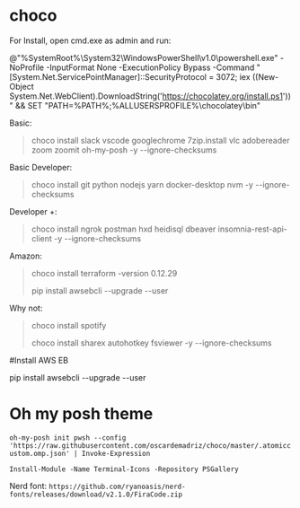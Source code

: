 # choco
For Install, open cmd.exe as admin and run:

@"%SystemRoot%\System32\WindowsPowerShell\v1.0\powershell.exe" -NoProfile -InputFormat None -ExecutionPolicy Bypass -Command " [System.Net.ServicePointManager]::SecurityProtocol = 3072; iex ((New-Object System.Net.WebClient).DownloadString('https://chocolatey.org/install.ps1'))" && SET "PATH=%PATH%;%ALLUSERSPROFILE%\chocolatey\bin"

Basic:  

> choco install slack vscode googlechrome 7zip.install vlc adobereader zoom zoomit oh-my-posh -y --ignore-checksums

Basic Developer:

> choco install git python nodejs yarn docker-desktop nvm -y --ignore-checksums
 
Developer +:

> choco install ngrok postman  hxd heidisql  dbeaver insomnia-rest-api-client -y --ignore-checksums 

Amazon:

> choco install terraform -version 0.12.29
> 
> pip install awsebcli --upgrade --user


Why not:
> choco install spotify
> 
> choco install sharex autohotkey fsviewer -y --ignore-checksums

#Install AWS EB

pip install awsebcli --upgrade --user

# Oh my posh theme

`oh-my-posh init pwsh --config 'https://raw.githubusercontent.com/oscardemadriz/choco/master/.atomiccustom.omp.json' | Invoke-Expression` 

`Install-Module -Name Terminal-Icons -Repository PSGallery`

Nerd font:
 `https://github.com/ryanoasis/nerd-fonts/releases/download/v2.1.0/FiraCode.zip`
